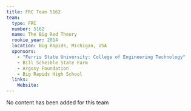 ```yaml
---
title: FRC Team 5162
team:
  type: FRC
  number: 5162
  name: The Big Red Theory 
  rookie_year: 2014
  location: Big Rapids, Michigan, USA
  sponsors:
    - "Ferris State University: College of Engineering Technology"
    - Bill Scheible State Farm
    - Argosy Foundation
    - Big Rapids High School
  links:
    Website: 
---
```

No content has been added for this team